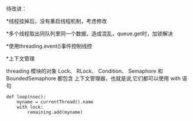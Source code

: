 待改进：

*线程挂掉后，没有重启线程机制，考虑修改

*多个线程取出同队列里同一个数据，造成混乱，queue.get时，加锁解决

*使用threading.event()事件控制线控

*上下文管理

threading 模块的对象 Lock、 RLock、 Condition、 Semaphore 和 BoundedSemaphore 都包含
上下文管理器，也就是说,它们都可以使用 with 语句

```
def loop(nsec):
    myname = currentThread().name 
    with lock: 
        remaining.add(myname)
```
